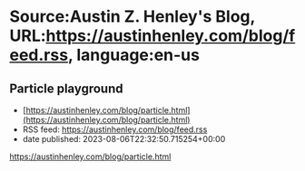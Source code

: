 # Source:Austin Z. Henley's Blog, URL:https://austinhenley.com/blog/feed.rss, language:en-us

## Particle playground
 - [https://austinhenley.com/blog/particle.html](https://austinhenley.com/blog/particle.html)
 - RSS feed: https://austinhenley.com/blog/feed.rss
 - date published: 2023-08-06T22:32:50.715254+00:00

<a href="https://austinhenley.com/blog/particle.html">https://austinhenley.com/blog/particle.html</a>

